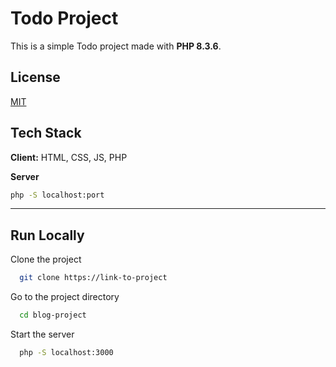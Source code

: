 
# Todo Project

This is a simple Todo project made with **PHP 8.3.6**.


## License

[MIT](https://choosealicense.com/licenses/mit/)


## Tech Stack

**Client:** HTML, CSS, JS, PHP

**Server**

```bash
php -S localhost:port
```
___

## Run Locally

Clone the project

```bash
  git clone https://link-to-project
```

Go to the project directory

```bash
  cd blog-project
```

Start the server

```bash
  php -S localhost:3000
```

